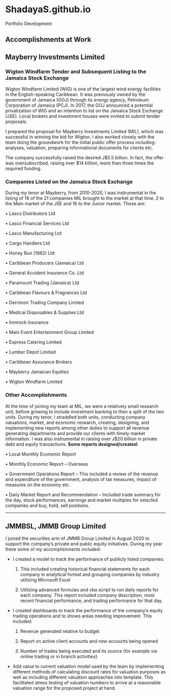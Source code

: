 # ShadayaS.github.io
Portfolio Development

## Accomplishments at Work

## Mayberry Investments Limited
### Wigton Windfarm Tender and Subsequent Listing to the Jamaica Stock Exchange
Wigton Windfarm Limited (WIG) is one of the largest wind energy facilities in the English-speaking Caribbean.  It was previously owned by the government of Jamaica (GOJ) through its energy agency, Petroleum Corporation of Jamaica (PCJ). In 2017, the GOJ announced a potential privatization of WIG and an intention to list on the Jamaica Stock Exchange (JSE). Local brokers and investment houses were invited to submit tender proposals.

I prepared the proposal for Mayberry Investments Limited (MIL), which was successful in winning the bid for Wigton.  I also worked closely with the team doing the groundwork for the initial public offer process including: analyses, valuation, preparing informational documents for clients etc. 

The company successfully raised the desired J$5.5 billion.  In fact, the offer was oversubscribed, raising over $14 billion, more than three times the required funding.

### Companies Listed on the Jamaica Stock Exchange
During my tenor at Mayberry, from 2010-2020, I was instrumental in the listing of 18 of the 21 companies MIL brought to the market at that time.  2 to the Main market of the JSE and 16 to the Junior market.  These are:

•	Lasco Distributors Ltd

•	Lasco Financial Services Ltd

•	Lasco Manufacturing Ltd

•	Cargo Handlers Ltd

•	Honey Bun (1982) Ltd

•	Caribbean Producers (Jamaica) Ltd

•	General Accident Insurance Co. Ltd

•	Paramount Trading (Jamaica) Ltd

•	Caribbean Flavours & Fragrances Ltd

•	Derrimon Trading Company Limited

•	Medical Disposables & Supplies Ltd

•	Ironrock Insurance

•	Main Event Entertainment Group Limited

•	Express Catering Limited

•	Lumber Depot Limited

•	Caribbean Assurance Brokers

•	Mayberry Jamaican Equities

•	Wigton Windfarm Limited


### Other Accomplishments
At the time of joining my team at MIL, we were a relatively small research unit, before growing to include investment banking to then a split of the two units. During my tenor, I straddled both units, conducting company valuations, market, and economic research, creating, designing, and implementing new reports among other duties to support all revenue generating departments and provide our clients with timely market information. I was also instrumental in raising over J$20 billion in private debt and equity transactions.
**Some reports designed/created:**

•	Local Monthly Economic Report

•	Monthly Economic Report – Overseas

•	Government Operations Report – This included a review of the revenue and expenditure of the government, analysis of tax measures, impact of measures on the economy etc.

•	Daily Market Report and Recommendation – Included trade summary for the day, stock performances, earnings and market multiples for selected companies and buy, hold, sell positions.

---

## JMMBSL, JMMB Group Limited
I joined the securities arm of JMMB Group Limited in August 2020 to support the company’s private and public equity initiatives. During my year there some of my accomplishments included:

- I created a model to track the performance of publicly listed companies:

   1. This included creating historical financial statements for each company in analytical format and grouping companies by industry utilizing Microsoft Excel

   2. Utilizing advanced formulas and vba script to run daily reports for each company.  This report included company description, most recent financial performance, and trading performance for that day.


- I created dashboards to track the performance of the company’s equity trading operations and to shows areas needing improvement.  This included:

   1. Revenue generated relative to budget

   2. Report on active client accounts and new accounts being opened

   3. Number of trades being executed and its source (for example via online trading or in branch activities)


- Add value to current valuation model used by the team by implementing different methods of calculating discount rates for valuation purposes as well as including different valuation approaches into template.  This facilitated stress testing of valuation numbers to arrive at a reasonable valuation range for the proposed project at hand.
